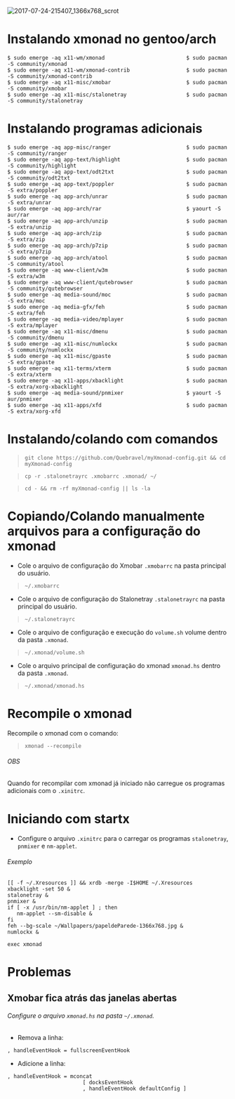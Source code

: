![2017-07-24-215407_1366x768_scrot](https://user-images.githubusercontent.com/15035135/28550940-fcda0d16-70ba-11e7-9111-c7dd9f8189e9.png)

# Instalando xmonad no gentoo/arch
```
$ sudo emerge -aq x11-wm/xmonad                          $ sudo pacman -S community/xmonad
$ sudo emerge -aq x11-wm/xmonad-contrib                  $ sudo pacman -S community/xmonad-contrib
$ sudo emerge -aq x11-misc/xmobar                        $ sudo pacman -S community/xmobar
$ sudo emerge -aq x11-misc/stalonetray                   $ sudo pacman -S community/stalonetray
```

# Instalando programas adicionais
```
$ sudo emerge -aq app-misc/ranger                        $ sudo pacman -S community/ranger
$ sudo emerge -aq app-text/highlight                     $ sudo pacman -S community/highlight
$ sudo emerge -aq app-text/odt2txt                       $ sudo pacman -S community/odt2txt
$ sudo emerge -aq app-text/poppler                       $ sudo pacman -S extra/poppler
$ sudo emerge -aq app-arch/unrar                         $ sudo pacman -S extra/unrar
$ sudo emerge -aq app-arch/rar                           $ yaourt -S aur/rar
$ sudo emerge -aq app-arch/unzip                         $ sudo pacman -S extra/unzip
$ sudo emerge -aq app-arch/zip                           $ sudo pacman -S extra/zip
$ sudo emerge -aq app-arch/p7zip                         $ sudo pacman -S extra/p7zip
$ sudo emerge -aq app-arch/atool                         $ sudo pacman -S community/atool
$ sudo emerge -aq www-client/w3m                         $ sudo pacman -S extra/w3m
$ sudo emerge -aq www-client/qutebrowser                 $ sudo pacman -S community/qutebrowser
$ sudo emerge -aq media-sound/moc                        $ sudo pacman -S extra/moc
$ sudo emerge -aq media-gfx/feh                          $ sudo pacman -S extra/feh
$ sudo emerge -aq media-video/mplayer                    $ sudo pacman -S extra/mplayer
$ sudo emerge -aq x11-misc/dmenu                         $ sudo pacman -S community/dmenu
$ sudo emerge -aq x11-misc/numlockx                      $ sudo pacman -S community/numlockx
$ sudo emerge -aq x11-misc/gpaste                        $ sudo pacman -S extra/gpaste
$ sudo emerge -aq x11-terms/xterm                        $ sudo pacman -S extra/xterm
$ sudo emerge -aq x11-apps/xbacklight                    $ sudo pacman -S extra/xorg-xbacklight
$ sudo emerge -aq media-sound/pnmixer                    $ yaourt -S aur/pnmixer
$ sudo emerge -aq x11-apps/xfd                           $ sudo pacman -S extra/xorg-xfd
```
# Instalando/colando com comandos
> `git clone https://github.com/Quebravel/myXmonad-config.git && cd myXmonad-config`

> `cp -r .stalonetrayrc .xmobarrc .xmonad/ ~/`

> `cd - && rm -rf myXmonad-config || ls -la`

# Copiando/Colando manualmente arquivos para a configuração do xmonad

- Cole o arquivo de configuração do Xmobar `.xmobarrc` na pasta principal do usuário.

> `~/.xmobarrc`

- Cole o arquivo de configuração do Stalonetray `.stalonetrayrc` na pasta principal do usuário.

> `~/.stalonetrayrc`

- Cole o arquivo de configuração e execução do `volume.sh` volume dentro da pasta `.xmonad`.

> `~/.xmonad/volume.sh`

- Cole o arquivo principal de configuração do xmonad `xmonad.hs` dentro da pasta `.xmonad`.

> `~/.xmonad/xmonad.hs`

# Recompile o xmonad
Recompile o xmonad com o comando:

> `xmonad --recompile`

###### OBS 
Quando for recompilar com xmonad já iniciado não carregue os programas adicionais com o `.xinitrc`.

# Iniciando com startx

- Configure o arquivo `.xinitrc` para o carregar os programas `stalonetray`, `pnmixer` e `nm-applet`.

###### Exemplo
```
[[ -f ~/.Xresources ]] && xrdb -merge -I$HOME ~/.Xresources
xbacklight -set 50 &
stalonetray &
pnmixer &
if [ -x /usr/bin/nm-applet ] ; then
   nm-applet --sm-disable &
fi   
feh --bg-scale ~/Wallpapers/papeldeParede-1366x768.jpg &
numlockx &

exec xmonad
```

# Problemas

## Xmobar fica atrás das janelas abertas

###### Configure o arquivo `xmonad.hs` na pasta `~/.xmonad`.

- Remova a linha:
```
, handleEventHook = fullscreenEventHook
```
- Adicione a linha:
```
, handleEventHook = mconcat                         
                        [ docksEventHook
                        , handleEventHook defaultConfig ]
```

